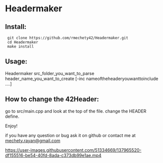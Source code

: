 # Headermaker


## Install:
 ```
  git clone https://github.com/rmechety42/Headermaker.git
  cd Headermaker
  make install
```


## Usage:

  Headermaker src_folder_you_want_to_parse header_name_you_want_to_create [-inc nameoftheheaderyouwanttoinclude ....]

## How to change the 42Header:
  go to src/main.cpp and look at the top of the file. change the HEADER define.



Enjoy!

if you have any question or bug ask it on github or contact me at mechety.rayan@gmail.com


https://user-images.githubusercontent.com/51334669/137965520-df155516-be54-40fd-8ada-c373db99e1ae.mp4

